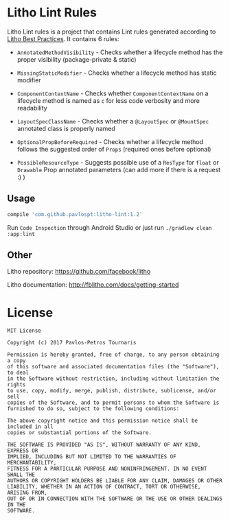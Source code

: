 # Litho Lint Rules

Litho Lint rules is a project that contains Lint rules generated according to [Litho Best Practices](http://fblitho.com/docs/best-practices). It contains 6 rules:

* `AnnotatedMethodVisibility` - Checks whether a lifecycle method has the proper visibility (package-private & static)

* `MissingStaticModifier` - Checks whether a lifecycle method has static modifier

* `ComponentContextName` - Checks whether `ComponentContextName` on a lifecycle method is named as `c` for less code verbosity and more readability

* `LayoutSpecClassName` - Checks whether a `@LayoutSpec` or `@MountSpec` annotated class is properly named

* `OptionalPropBeforeRequired` - Checks whether a lifecycle method follows the suggested order of `Props` (required ones before optional)

* `PossibleResourceType` - Suggests possible use of a `ResType` for `float` or `Drawable` Prop annotated parameters (can add more if there is a request :) )

## Usage

```groovy
compile 'com.github.pavlospt:litho-lint:1.2'
```

Run `Code Inspection` through Android Studio or just run `./gradlew clean :app:lint`

## Other

Litho repository: https://github.com/facebook/litho

Litho documentation: http://fblitho.com/docs/getting-started

License
=======

    MIT License

    Copyright (c) 2017 Pavlos-Petros Tournaris

    Permission is hereby granted, free of charge, to any person obtaining a copy
    of this software and associated documentation files (the "Software"), to deal
    in the Software without restriction, including without limitation the rights
    to use, copy, modify, merge, publish, distribute, sublicense, and/or sell
    copies of the Software, and to permit persons to whom the Software is
    furnished to do so, subject to the following conditions:

    The above copyright notice and this permission notice shall be included in all
    copies or substantial portions of the Software.

    THE SOFTWARE IS PROVIDED "AS IS", WITHOUT WARRANTY OF ANY KIND, EXPRESS OR
    IMPLIED, INCLUDING BUT NOT LIMITED TO THE WARRANTIES OF MERCHANTABILITY,
    FITNESS FOR A PARTICULAR PURPOSE AND NONINFRINGEMENT. IN NO EVENT SHALL THE
    AUTHORS OR COPYRIGHT HOLDERS BE LIABLE FOR ANY CLAIM, DAMAGES OR OTHER
    LIABILITY, WHETHER IN AN ACTION OF CONTRACT, TORT OR OTHERWISE, ARISING FROM,
    OUT OF OR IN CONNECTION WITH THE SOFTWARE OR THE USE OR OTHER DEALINGS IN THE
    SOFTWARE.
